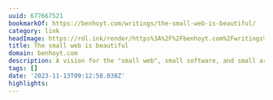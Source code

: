 ```yaml
---
uuid: 677667521
bookmarkOf: https://benhoyt.com/writings/the-small-web-is-beautiful/
category: link
headImage: https://rdl.ink/render/https%3A%2F%2Fbenhoyt.com%2Fwritings%2Fthe-small-web-is-beautiful%2F
title: The small web is beautiful
domain: benhoyt.com
description: A vision for the "small web", small software, and small architectures.
tags: []
date: '2023-11-13T09:12:58.038Z'
highlights:
---
```



